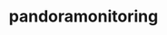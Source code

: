 ---
title: "pandoramonitoring"
layout: cache
categories: [package, develop]
meta: {"versions": ["3.5.0"], "compilers": ["gcc@=11.4.0"], "oss": ["ubuntu22.04"], "platforms": ["linux"], "targets": ["x86_64_v3"], "stacks": ["hep", "root"], "num_specs": 10, "num_specs_by_stack": {"hep": 10, "root": 10}}
spec_details: [{"hash": "2cs2lgoc7uhv3mxgeglrou5wi7s222mh", "compiler": "gcc@=11.4.0", "versions": ["3.5.0"], "os": "ubuntu22.04", "platform": "linux", "target": "x86_64_v3", "variants": ["build_system=cmake", "build_type=Release", "generator=make", "~ipo"], "stacks": ["hep", "root"], "size": "-", "tarball": "https://binaries.spack.io/develop/build_cache/linux-ubuntu22.04-x86_64_v3/gcc-11.4.0/pandoramonitoring-3.5.0/linux-ubuntu22.04-x86_64_v3-gcc-11.4.0-pandoramonitoring-3.5.0-2cs2lgoc7uhv3mxgeglrou5wi7s222mh.spack"}, {"hash": "cywea56tqtzwgqltcnaa3nsp5mdbjc4r", "compiler": "gcc@=11.4.0", "versions": ["3.5.0"], "os": "ubuntu22.04", "platform": "linux", "target": "x86_64_v3", "variants": ["build_system=cmake", "build_type=Release", "generator=make", "~ipo"], "stacks": ["hep", "root"], "size": "-", "tarball": "https://binaries.spack.io/develop/build_cache/linux-ubuntu22.04-x86_64_v3/gcc-11.4.0/pandoramonitoring-3.5.0/linux-ubuntu22.04-x86_64_v3-gcc-11.4.0-pandoramonitoring-3.5.0-cywea56tqtzwgqltcnaa3nsp5mdbjc4r.spack"}, {"hash": "f6mf4yzeeujnikel4xquzmb4xxt52ueb", "compiler": "gcc@=11.4.0", "versions": ["3.5.0"], "os": "ubuntu22.04", "platform": "linux", "target": "x86_64_v3", "variants": ["build_system=cmake", "build_type=Release", "generator=make", "~ipo"], "stacks": ["hep", "root"], "size": "-", "tarball": "https://binaries.spack.io/develop/build_cache/linux-ubuntu22.04-x86_64_v3/gcc-11.4.0/pandoramonitoring-3.5.0/linux-ubuntu22.04-x86_64_v3-gcc-11.4.0-pandoramonitoring-3.5.0-f6mf4yzeeujnikel4xquzmb4xxt52ueb.spack"}, {"hash": "l7lc76irffg5szm3woakzsmp5mw5jflf", "compiler": "gcc@=11.4.0", "versions": ["3.5.0"], "os": "ubuntu22.04", "platform": "linux", "target": "x86_64_v3", "variants": ["build_system=cmake", "build_type=Release", "generator=make", "~ipo"], "stacks": ["hep", "root"], "size": "-", "tarball": "https://binaries.spack.io/develop/build_cache/linux-ubuntu22.04-x86_64_v3/gcc-11.4.0/pandoramonitoring-3.5.0/linux-ubuntu22.04-x86_64_v3-gcc-11.4.0-pandoramonitoring-3.5.0-l7lc76irffg5szm3woakzsmp5mw5jflf.spack"}, {"hash": "mk3o6mpentf2shuzcwwehvk2jz7lmvpc", "compiler": "gcc@=11.4.0", "versions": ["3.5.0"], "os": "ubuntu22.04", "platform": "linux", "target": "x86_64_v3", "variants": ["build_system=cmake", "build_type=Release", "generator=make", "~ipo"], "stacks": ["hep", "root"], "size": "-", "tarball": "https://binaries.spack.io/develop/build_cache/linux-ubuntu22.04-x86_64_v3/gcc-11.4.0/pandoramonitoring-3.5.0/linux-ubuntu22.04-x86_64_v3-gcc-11.4.0-pandoramonitoring-3.5.0-mk3o6mpentf2shuzcwwehvk2jz7lmvpc.spack"}, {"hash": "ml7oebyspgwszihexc725twhojrilt6f", "compiler": "gcc@=11.4.0", "versions": ["3.5.0"], "os": "ubuntu22.04", "platform": "linux", "target": "x86_64_v3", "variants": ["build_system=cmake", "build_type=Release", "generator=make", "~ipo"], "stacks": ["hep", "root"], "size": "-", "tarball": "https://binaries.spack.io/develop/build_cache/linux-ubuntu22.04-x86_64_v3/gcc-11.4.0/pandoramonitoring-3.5.0/linux-ubuntu22.04-x86_64_v3-gcc-11.4.0-pandoramonitoring-3.5.0-ml7oebyspgwszihexc725twhojrilt6f.spack"}, {"hash": "naxw5xbkaiwtkenltk2ooil4qxebdxvb", "compiler": "gcc@=11.4.0", "versions": ["3.5.0"], "os": "ubuntu22.04", "platform": "linux", "target": "x86_64_v3", "variants": ["build_system=cmake", "build_type=Release", "generator=make", "~ipo"], "stacks": ["hep", "root"], "size": "-", "tarball": "https://binaries.spack.io/develop/build_cache/linux-ubuntu22.04-x86_64_v3/gcc-11.4.0/pandoramonitoring-3.5.0/linux-ubuntu22.04-x86_64_v3-gcc-11.4.0-pandoramonitoring-3.5.0-naxw5xbkaiwtkenltk2ooil4qxebdxvb.spack"}, {"hash": "qhpdaa7kbbmicmu3jzp3muqsbeldehqq", "compiler": "gcc@=11.4.0", "versions": ["3.5.0"], "os": "ubuntu22.04", "platform": "linux", "target": "x86_64_v3", "variants": ["build_system=cmake", "build_type=Release", "generator=make", "~ipo"], "stacks": ["hep", "root"], "size": "-", "tarball": "https://binaries.spack.io/develop/build_cache/linux-ubuntu22.04-x86_64_v3/gcc-11.4.0/pandoramonitoring-3.5.0/linux-ubuntu22.04-x86_64_v3-gcc-11.4.0-pandoramonitoring-3.5.0-qhpdaa7kbbmicmu3jzp3muqsbeldehqq.spack"}, {"hash": "qsjhiyyhybeh3jha3z5ym3rxdxw5xzg5", "compiler": "gcc@=11.4.0", "versions": ["3.5.0"], "os": "ubuntu22.04", "platform": "linux", "target": "x86_64_v3", "variants": ["build_system=cmake", "build_type=Release", "generator=make", "~ipo"], "stacks": ["hep", "root"], "size": "-", "tarball": "https://binaries.spack.io/develop/build_cache/linux-ubuntu22.04-x86_64_v3/gcc-11.4.0/pandoramonitoring-3.5.0/linux-ubuntu22.04-x86_64_v3-gcc-11.4.0-pandoramonitoring-3.5.0-qsjhiyyhybeh3jha3z5ym3rxdxw5xzg5.spack"}, {"hash": "xkluu47umvduxlzag74ydjb23cimdmrp", "compiler": "gcc@=11.4.0", "versions": ["3.5.0"], "os": "ubuntu22.04", "platform": "linux", "target": "x86_64_v3", "variants": ["build_system=cmake", "build_type=Release", "generator=make", "~ipo"], "stacks": ["hep", "root"], "size": "-", "tarball": "https://binaries.spack.io/develop/build_cache/linux-ubuntu22.04-x86_64_v3/gcc-11.4.0/pandoramonitoring-3.5.0/linux-ubuntu22.04-x86_64_v3-gcc-11.4.0-pandoramonitoring-3.5.0-xkluu47umvduxlzag74ydjb23cimdmrp.spack"}]
---